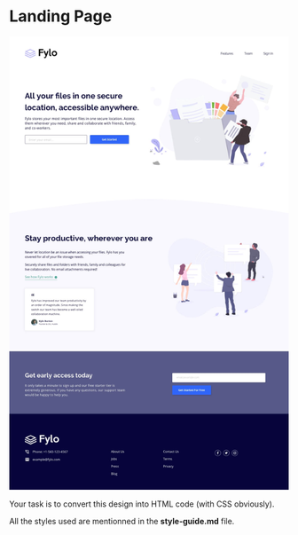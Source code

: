 # Landing Page

![Design preview for Landing Page](./design/desktop-design.jpg)

Your task is to convert this design into HTML code (with CSS obviously).

All the styles used are mentionned in the **style-guide.md** file.
